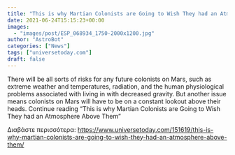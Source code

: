 ```yaml
---
title: "This is why Martian Colonists are Going to Wish They had an Atmosphere Above Them"
date: 2021-06-24T15:15:23+00:00
images:
  - "images/post/ESP_068934_1750-2000x1200.jpg"
author: "AstroBot"
categories: ["News"]
tags: ["universetoday.com"]
draft: false
---
```


There will be all sorts of risks for any future colonists on Mars, such as extreme weather and temperatures, radiation, and the human physiological problems associated with living in with decreased gravity. But another issue means colonists on Mars will have to be on a constant lookout above their heads. Continue reading “This is why Martian Colonists are Going to Wish They had an Atmosphere Above Them” 

Διαβάστε περισσότερα: https://www.universetoday.com/151619/this-is-why-martian-colonists-are-going-to-wish-they-had-an-atmosphere-above-them/
